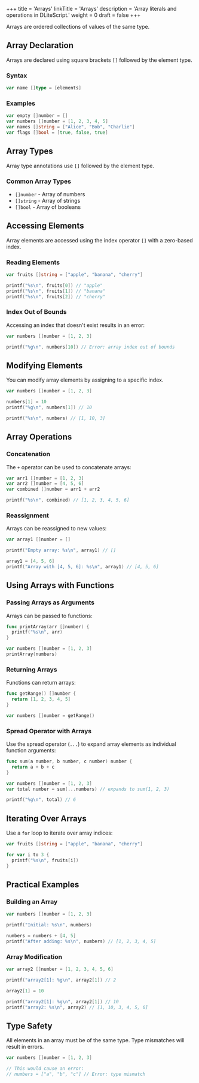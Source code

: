 +++
title = 'Arrays'
linkTitle = 'Arrays'
description = 'Array literals and operations in DLiteScript.'
weight = 0
draft = false
+++

Arrays are ordered collections of values of the same type.

## Array Declaration

Arrays are declared using square brackets `[]` followed by the element type.

### Syntax

```go
var name []type = [elements]
```

### Examples

```go
var empty []number = []
var numbers []number = [1, 2, 3, 4, 5]
var names []string = ["Alice", "Bob", "Charlie"]
var flags []bool = [true, false, true]
```

## Array Types

Array type annotations use `[]` followed by the element type.

### Common Array Types

- `[]number` - Array of numbers
- `[]string` - Array of strings
- `[]bool` - Array of booleans

## Accessing Elements

Array elements are accessed using the index operator `[]` with a zero-based index.

### Reading Elements

```go
var fruits []string = ["apple", "banana", "cherry"]

printf("%s\n", fruits[0]) // "apple"
printf("%s\n", fruits[1]) // "banana"
printf("%s\n", fruits[2]) // "cherry"
```

### Index Out of Bounds

Accessing an index that doesn't exist results in an error:

```go
var numbers []number = [1, 2, 3]

printf("%g\n", numbers[10]) // Error: array index out of bounds
```

## Modifying Elements

You can modify array elements by assigning to a specific index.

```go
var numbers []number = [1, 2, 3]

numbers[1] = 10
printf("%g\n", numbers[1]) // 10

printf("%s\n", numbers) // [1, 10, 3]
```

## Array Operations

### Concatenation

The `+` operator can be used to concatenate arrays:

```go
var arr1 []number = [1, 2, 3]
var arr2 []number = [4, 5, 6]
var combined []number = arr1 + arr2

printf("%s\n", combined) // [1, 2, 3, 4, 5, 6]
```

### Reassignment

Arrays can be reassigned to new values:

```go
var array1 []number = []

printf("Empty array: %s\n", array1) // []

array1 = [4, 5, 6]
printf("Array with [4, 5, 6]: %s\n", array1) // [4, 5, 6]
```

## Using Arrays with Functions

### Passing Arrays as Arguments

Arrays can be passed to functions:

```go
func printArray(arr []number) {
  printf("%s\n", arr)
}

var numbers []number = [1, 2, 3]
printArray(numbers)
```

### Returning Arrays

Functions can return arrays:

```go
func getRange() []number {
  return [1, 2, 3, 4, 5]
}

var numbers []number = getRange()
```

### Spread Operator with Arrays

Use the spread operator (`...`) to expand array elements as individual function arguments:

```go
func sum(a number, b number, c number) number {
  return a + b + c
}

var numbers []number = [1, 2, 3]
var total number = sum(...numbers) // expands to sum(1, 2, 3)

printf("%g\n", total) // 6
```

## Iterating Over Arrays

Use a `for` loop to iterate over array indices:

```go
var fruits []string = ["apple", "banana", "cherry"]

for var i to 3 {
  printf("%s\n", fruits[i])
}
```

## Practical Examples

### Building an Array

```go
var numbers []number = [1, 2, 3]

printf("Initial: %s\n", numbers)

numbers = numbers + [4, 5]
printf("After adding: %s\n", numbers) // [1, 2, 3, 4, 5]
```

### Array Modification

```go
var array2 []number = [1, 2, 3, 4, 5, 6]

printf("array2[1]: %g\n", array2[1]) // 2

array2[1] = 10

printf("array2[1]: %g\n", array2[1]) // 10
printf("array2: %s\n", array2) // [1, 10, 3, 4, 5, 6]
```

## Type Safety

All elements in an array must be of the same type.
Type mismatches will result in errors.

```go
var numbers []number = [1, 2, 3]

// This would cause an error:
// numbers = ["a", "b", "c"] // Error: type mismatch
```
